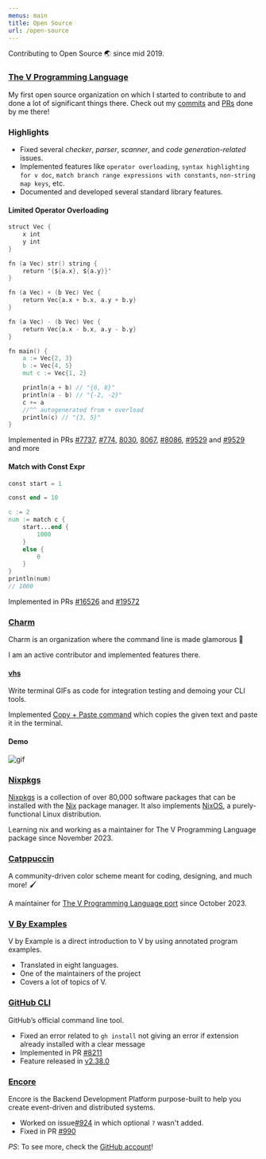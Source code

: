 ```yaml
---
menus: main
title: Open Source
url: /open-source
---
```


Contributing to Open Source 🌏 since mid 2019.

### [The V Programming Language](https://vlang.io/)

My first open source organization on which I started to contribute to and done a lot of significant things there. Check out my [commits](https://github.com/vlang/v/commits?author=Delta456) and [PRs](https://github.com/vlang/v/pulls/Delta456) done by me there!

### Highlights

- Fixed several _checker_, _parser_, _scanner_, and _code generation-related_ issues.
- Implemented features like `operator overloading`, `syntax highlighting for v doc`, `match branch range expressions with constants`, `non-string map keys`, etc.
- Documented and developed several standard library features.

#### Limited Operator Overloading

```v
struct Vec {
    x int
    y int
}

fn (a Vec) str() string {
    return '{${a.x}, ${a.y}}'
}

fn (a Vec) + (b Vec) Vec {
    return Vec{a.x + b.x, a.y + b.y}
}

fn (a Vec) - (b Vec) Vec {
    return Vec{a.x - b.x, a.y - b.y}
}

fn main() {
    a := Vec{2, 3}
    b := Vec{4, 5}
    mut c := Vec{1, 2}

    println(a + b) // "{6, 8}"
    println(a - b) // "{-2, -2}"
    c += a
    //^^ autogenerated from + overload
    println(c) // "{3, 5}"
}
```

Implemented in PRs [#7737](https://github.com/vlang/v/pull/7737), [#774](https://github.com/vlang/v/pull/7774), [8030](https://github.com/vlang/v/pull/8030), [8067](https://github.com/vlang/v/pull/8067), [#8086](https://github.com/vlang/v/pull/8086), [#9529](https://github.com/vlang/v/pull/9529) and [#9529](https://github.com/vlang/v/pull/9529) and more

#### Match with Const Expr

```v
const start = 1

const end = 10

c := 2
num := match c {
    start...end {
        1000
    }
    else {
        0
    }
}
println(num)
// 1000
```

Implemented in PRs [#16526](https://github.com/vlang/v/pull/16526) and [#19572](https://github.com/vlang/v/pull/19572)

### [Charm](https://charm.sh/)

Charm is an organization where the command line is made glamorous 🌠

I am an active contributor and implemented features there.

#### [vhs](https://github.com/charmbracelet/vhs)

Write terminal GIFs as code for integration testing and demoing your CLI tools.

Implemented [Copy + Paste command](https://github.com/charmbracelet/vhs/pull/376) which copies the given text and paste it in the terminal.

#### Demo

![gif](/images/clipboard.gif)

### [Nixpkgs](https://github.com/NixOS/nixpkgs)

[Nixpkgs](https://github.com/nixos/nixpkgs) is a collection of over
80,000 software packages that can be installed with the
[Nix](https://nixos.org/nix/) package manager. It also implements
[NixOS](https://nixos.org/nixos/), a purely-functional Linux distribution.

Learning nix and working as a maintainer for The V Programming Language package since November 2023.

### [Catppuccin](https://catppuccin.com/)

A community-driven color scheme meant for coding, designing, and much more! 🖌️

A maintainer for [The V Programming Language port](https://github.com/catppuccin/v) since October 2023.

### [V By Examples](https://github.com/v-community/v_by_example)

V by Example is a direct introduction to V by using annotated program examples.

- Translated in eight languages.
- One of the maintainers of the project
- Covers a lot of topics of V.

### [GitHub CLI](https://github.com/cli/cli)

GitHub’s official command line tool.

- Fixed an error related to `gh install` not giving an error if extension already installed with a clear message
- Implemented in PR [#8211](https://github.com/cli/cli/pull/8211)
- Feature released in [v2.38.0](https://github.com/cli/cli/releases/tag/v2.38.0)

### [Encore](https://encore.dev)

Encore is the Backend Development Platform purpose-built to help you create event-driven and distributed systems.

- Worked on issue[#924](https://github.com/encoredev/encore/issues/924) in which optional `?` wasn't added.
- Fixed in PR [#990](https://github.com/encoredev/encore/pull/990)

*PS*: To see more, check the [GitHub account](https://github.com/delta456)!

